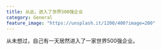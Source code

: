 ```yaml
---
title: 从此，进入了世界500强企业
category: General
feature_image: "https://unsplash.it/1200/400?image=200"
---
```


从未想过，自己有一天居然进入了一家世界500强企业。





